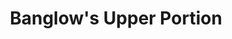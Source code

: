 ---
layout: post
categories: [rent, house, banglow]
title: "Banglow's Upper Portion"
price: "25000"
front: "3 Rooms"
workshops: "Kitchen, TV Lounge"
address: "Kachehry Chowk, Near Syal Clinic"
type: "PORTION ON RENT"
area: " --- "
---